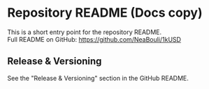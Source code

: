# Repository README (Docs copy)

This is a short entry point for the repository README.  
Full README on GitHub: https://github.com/NeaBouli/1kUSD

## Release & Versioning
See the "Release & Versioning" section in the GitHub README.

